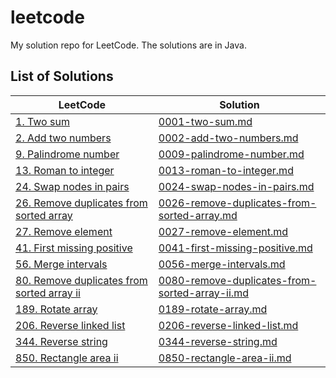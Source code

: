 # leetcode

My solution repo for LeetCode. The solutions are in Java.

## List of Solutions

| LeetCode | Solution |
| --- | --- |
| [1. Two sum](https://leetcode.com/problems/two-sum) | [0001-two-sum.md](solutions/0001-two-sum.md) |\
| [2. Add two numbers](https://leetcode.com/problems/add-two-numbers) | [0002-add-two-numbers.md](solutions/0002-add-two-numbers.md) |\
| [9. Palindrome number](https://leetcode.com/problems/palindrome-number) | [0009-palindrome-number.md](solutions/0009-palindrome-number.md) |\
| [13. Roman to integer](https://leetcode.com/problems/roman-to-integer) | [0013-roman-to-integer.md](solutions/0013-roman-to-integer.md) |\
| [24. Swap nodes in pairs](https://leetcode.com/problems/swap-nodes-in-pairs) | [0024-swap-nodes-in-pairs.md](solutions/0024-swap-nodes-in-pairs.md) |\
| [26. Remove duplicates from sorted array](https://leetcode.com/problems/remove-duplicates-from-sorted-array) | [0026-remove-duplicates-from-sorted-array.md](solutions/0026-remove-duplicates-from-sorted-array.md) |\
| [27. Remove element](https://leetcode.com/problems/remove-element) | [0027-remove-element.md](solutions/0027-remove-element.md) |\
| [41. First missing positive](https://leetcode.com/problems/first-missing-positive) | [0041-first-missing-positive.md](solutions/0041-first-missing-positive.md) |\
| [56. Merge intervals](https://leetcode.com/problems/merge-intervals) | [0056-merge-intervals.md](solutions/0056-merge-intervals.md) |\
| [80. Remove duplicates from sorted array ii](https://leetcode.com/problems/remove-duplicates-from-sorted-array-ii) | [0080-remove-duplicates-from-sorted-array-ii.md](solutions/0080-remove-duplicates-from-sorted-array-ii.md) |\
| [189. Rotate array](https://leetcode.com/problems/rotate-array) | [0189-rotate-array.md](solutions/0189-rotate-array.md) |\
| [206. Reverse linked list](https://leetcode.com/problems/reverse-linked-list) | [0206-reverse-linked-list.md](solutions/0206-reverse-linked-list.md) |\
| [344. Reverse string](https://leetcode.com/problems/reverse-string) | [0344-reverse-string.md](solutions/0344-reverse-string.md) |\
| [850. Rectangle area ii](https://leetcode.com/problems/rectangle-area-ii) | [0850-rectangle-area-ii.md](solutions/0850-rectangle-area-ii.md) |\